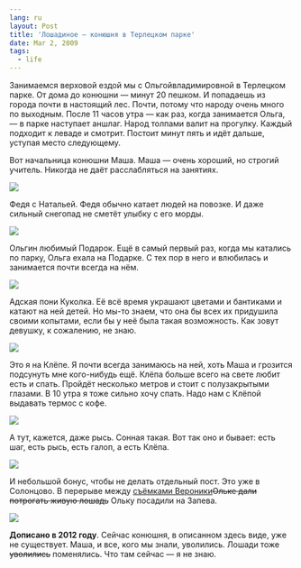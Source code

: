 ```yaml
---
lang: ru
layout: Post
title: 'Лошадиное — конюшня в Терлецком парке'
date: Mar 2, 2009
tags:
  - life
---
```


Занимаемся верховой ездой мы с Ольгойвладимировной в Терлецком парке. От дома до конюшни — минут 20 пешком. И попадаешь из города почти в настоящий лес. Почти, потому что народу очень много по выходным. После 11 часов утра — как раз, когда занимается Ольга, — в парке наступает аншлаг. Народ толпами валит на прогулку. Каждый подходит к леваде и смотрит. Постоит минут пять и идёт дальше, уступая место следующему.

Вот начальница конюшни Маша. Маша — очень хороший, но строгий учитель. Никогда не даёт расслабляться на занятиях.

![](/images/blog/2009-01-31-5d-2195-artem-sapegin.jpg)

<!--more-->

Федя с Натальей. Федя обычно катает людей на повозке. И даже сильный снегопад не сметёт улыбку с его морды.

![](/images/blog/2009-02-15-5d-2334-artem-sapegin.jpg)

Ольгин любимый Подарок. Ещё в самый первый раз, когда мы катались по парку, Ольга ехала на Подарке. С тех пор в него и влюбилась и занимается почти всегда на нём.

![](/images/blog/2009-01-31-5d-2115-artem-sapegin.jpg)

Адская пони Куколка. Её всё время украшают цветами и бантиками и катают на ней детей. Но мы-то знаем, что она бы всех их придушила своими копытами, если бы у неё была такая возможность. Как зовут девушку, к сожалению, не знаю.

![](/images/blog/2009-02-15-5d-2300-artem-sapegin.jpg)

Это я на Клёпе. Я почти всегда занимаюсь на ней, хоть Маша и грозится подсунуть мне кого-нибудь ещё. Клёпа больше всего на свете любит есть и спать. Пройдёт несколько метров и стоит с полузакрытыми глазами. В 10 утра я тоже сильно хочу спать. Надо нам с Клёпой выдавать термос с кофе.

![](/images/blog/2009-01-31-5d-1943-olga-flegontova.jpg)

А тут, кажется, даже рысь. Сонная такая. Вот так оно и бывает: есть шаг, есть рысь, есть галоп, а есть Клёпа.

![](/images/blog/2009-01-31-5d-1967-olga-flegontova.jpg)

И небольшой бонус, чтобы не делать отдельный пост. Это уже в Солонцово. В перерыве между [съёмками Вероники](/blog/3225 "Лошадино-фотографические выходные")~~Ольке дали потрогать живую лошадь~~ Ольку посадили на Запева.

![](/images/blog/2009-02-22-5d-2585-artem-sapegin.jpg)

**Дописано в 2012 году**. Сейчас конюшня, в описанном здесь виде, уже не существует. Маша, и все, кого мы знали, уволились. Лошади тоже ~~уволились~~ поменялись. Что там сейчас — я не знаю.
